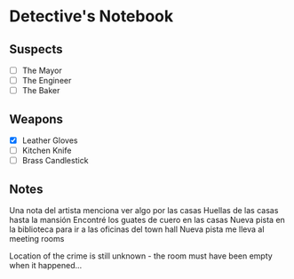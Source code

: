 # Detective's Notebook

## Suspects
- [ ] The Mayor
- [ ] The Engineer
- [ ] The Baker

## Weapons
- [x] Leather Gloves
- [ ] Kitchen Knife
- [ ] Brass Candlestick

## Notes
Una nota del artista menciona ver algo por las casas
Huellas de las casas hasta la mansión
Encontré los guates de cuero en las casas
Nueva pista en la biblioteca para ir a las oficinas del town hall
Nueva pista me lleva al meeting rooms

Location of the crime is still unknown - the room must have been empty when it happened...

